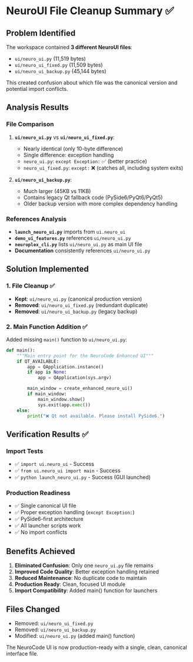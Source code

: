 # NeuroUI File Cleanup Summary ✅

## Problem Identified
The workspace contained **3 different NeuroUI files**:
- `ui/neuro_ui.py` (11,519 bytes)
- `ui/neuro_ui_fixed.py` (11,509 bytes) 
- `ui/neuro_ui_backup.py` (45,144 bytes)

This created confusion about which file was the canonical version and potential import conflicts.

## Analysis Results

### File Comparison
1. **`ui/neuro_ui.py`** vs **`ui/neuro_ui_fixed.py`**:
   - Nearly identical (only 10-byte difference)
   - Single difference: exception handling
   - `neuro_ui.py`: `except Exception:` ✅ (better practice)
   - `neuro_ui_fixed.py`: `except:` ❌ (catches all, including system exits)

2. **`ui/neuro_ui_backup.py`**:
   - Much larger (45KB vs 11KB)
   - Contains legacy Qt fallback code (PySide6/PyQt6/PyQt5)
   - Older backup version with more complex dependency handling

### References Analysis
- **`launch_neuro_ui.py`** imports from `ui.neuro_ui`
- **`demo_ui_features.py`** references `ui/neuro_ui.py`
- **`neuroplex_cli.py`** lists `ui/neuro_ui.py` as main UI file
- **Documentation** consistently references `ui/neuro_ui.py`

## Solution Implemented

### 1. File Cleanup ✅
- **Kept**: `ui/neuro_ui.py` (canonical production version)
- **Removed**: `ui/neuro_ui_fixed.py` (redundant duplicate)
- **Removed**: `ui/neuro_ui_backup.py` (legacy backup)

### 2. Main Function Addition ✅
Added missing `main()` function to `ui/neuro_ui.py`:
```python
def main():
    """Main entry point for the NeuroCode Enhanced UI"""
    if QT_AVAILABLE:
        app = QApplication.instance()
        if app is None:
            app = QApplication(sys.argv)

        main_window = create_enhanced_neuro_ui()
        if main_window:
            main_window.show()
            sys.exit(app.exec())
    else:
        print("❌ Qt not available. Please install PySide6.")
```

## Verification Results ✅

### Import Tests
- ✅ `import ui.neuro_ui` - Success
- ✅ `from ui.neuro_ui import main` - Success
- ✅ `python launch_neuro_ui.py` - Success (GUI launched)

### Production Readiness
- ✅ Single canonical UI file
- ✅ Proper exception handling (`except Exception:`)
- ✅ PySide6-first architecture
- ✅ All launcher scripts work
- ✅ No import conflicts

## Benefits Achieved

1. **Eliminated Confusion**: Only one `neuro_ui.py` file remains
2. **Improved Code Quality**: Better exception handling retained
3. **Reduced Maintenance**: No duplicate code to maintain
4. **Production Ready**: Clean, focused UI module
5. **Import Compatibility**: Added main() function for launchers

## Files Changed
- Removed: `ui/neuro_ui_fixed.py`
- Removed: `ui/neuro_ui_backup.py` 
- Modified: `ui/neuro_ui.py` (added main() function)

The NeuroCode UI is now production-ready with a single, clean, canonical interface file.
